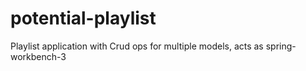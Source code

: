 # potential-playlist
Playlist application with Crud ops for multiple models, acts as spring-workbench-3
